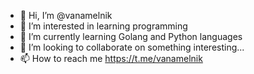 - 👋 Hi, I’m @vanamelnik
- 👀 I’m interested in learning programming
- 🌱 I’m currently learning Golang and Python languages
- 💞️ I’m looking to collaborate on something interesting...
- 📫 How to reach me https://t.me/vanamelnik

<!---
vanamelnik/vanamelnik is a ✨ special ✨ repository because its `README.md` (this file) appears on your GitHub profile.
You can click the Preview link to take a look at your changes.
--->

